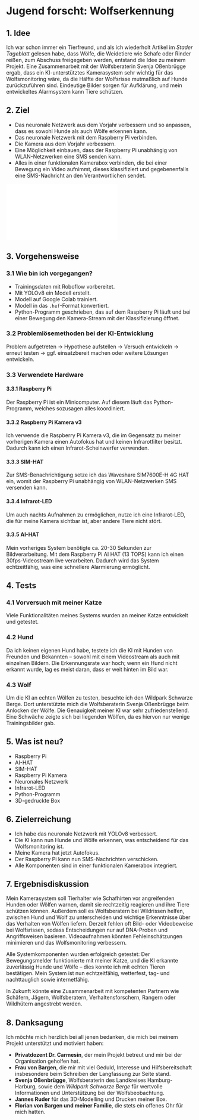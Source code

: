 # Jugend forscht: Wolfserkennung

## 1. Idee
Ich war schon immer ein Tierfreund, und als ich wiederholt Artikel im *Stader Tageblatt* gelesen habe, dass Wölfe, die Weidetiere wie Schafe oder Rinder reißen, zum Abschuss freigegeben werden, entstand die Idee zu meinem Projekt. Eine Zusammenarbeit mit der Wolfsberaterin Svenja Oßenbrügge ergab, dass ein KI-unterstütztes Kamerasystem sehr wichtig für das Wolfsmonitoring wäre, da die Hälfte der Wolfsrisse mutmaßlich auf Hunde zurückzuführen sind. Eindeutige Bilder sorgen für Aufklärung, und mein entwickeltes Alarmsystem kann Tiere schützen.

## 2. Ziel
- Das neuronale Netzwerk aus dem Vorjahr verbessern und so anpassen, dass es sowohl Hunde als auch Wölfe erkennen kann.
- Das neuronale Netzwerk mit dem Raspberry Pi verbinden.
- Die Kamera aus dem Vorjahr verbessern.
- Eine Möglichkeit einbauen, dass der Raspberry Pi unabhängig von WLAN-Netzwerken eine SMS senden kann.
- Alles in einer funktionalen Kamerabox verbinden, die bei einer Bewegung ein Video aufnimmt, dieses klassifiziert und gegebenenfalls eine SMS-Nachricht an den Verantwortlichen sendet.

![Blockschaltbild](Blockschaltbild.pdf)

## 3. Vorgehensweise
### 3.1 Wie bin ich vorgegangen?
- Trainingsdaten mit Roboflow vorbereitet.
- Mit YOLOv8 ein Modell erstellt.
- Modell auf Google Colab trainiert.
- Modell in das `.hef`-Format konvertiert.
- Python-Programm geschrieben, das auf dem Raspberry Pi läuft und bei einer Bewegung den Kamera-Stream mit der Klassifizierung öffnet.

### 3.2 Problemlösemethoden bei der KI-Entwicklung
Problem aufgetreten → Hypothese aufstellen → Versuch entwickeln → erneut testen → ggf. einsatzbereit machen oder weitere Lösungen entwickeln.

### 3.3 Verwendete Hardware
#### 3.3.1 Raspberry Pi
Der Raspberry Pi ist ein Minicomputer. Auf diesem läuft das Python-Programm, welches sozusagen alles koordiniert.

#### 3.3.2 Raspberry Pi Kamera v3
Ich verwende die Raspberry Pi Kamera v3, die im Gegensatz zu meiner vorherigen Kamera einen Autofokus hat und keinen Infrarotfilter besitzt. Dadurch kann ich einen Infrarot-Scheinwerfer verwenden.

#### 3.3.3 SIM-HAT
Zur SMS-Benachrichtigung setze ich das Waveshare SIM7600E-H 4G HAT ein, womit der Raspberry Pi unabhängig von WLAN-Netzwerken SMS versenden kann.

#### 3.3.4 Infrarot-LED
Um auch nachts Aufnahmen zu ermöglichen, nutze ich eine Infrarot-LED, die für meine Kamera sichtbar ist, aber andere Tiere nicht stört.

#### 3.3.5 AI-HAT
Mein vorheriges System benötigte ca. 20-30 Sekunden zur Bildverarbeitung. Mit dem Raspberry Pi AI HAT (13 TOPS) kann ich einen 30fps-Videostream live verarbeiten. Dadurch wird das System echtzeitfähig, was eine schnellere Alarmierung ermöglicht.

## 4. Tests
### 4.1 Vorversuch mit meiner Katze
Viele Funktionalitäten meines Systems wurden an meiner Katze entwickelt und getestet.

### 4.2 Hund
Da ich keinen eigenen Hund habe, testete ich die KI mit Hunden von Freunden und Bekannten – sowohl mit einem Videostream als auch mit einzelnen Bildern. Die Erkennungsrate war hoch; wenn ein Hund nicht erkannt wurde, lag es meist daran, dass er weit hinten im Bild war.

### 4.3 Wolf
Um die KI an echten Wölfen zu testen, besuchte ich den Wildpark Schwarze Berge. Dort unterstützte mich die Wolfsberaterin Svenja Oßenbrügge beim Anlocken der Wölfe. Die Genauigkeit meiner KI war sehr zufriedenstellend. Eine Schwäche zeigte sich bei liegenden Wölfen, da es hiervon nur wenige Trainingsbilder gab.

## 5. Was ist neu?
- Raspberry Pi
- AI-HAT
- SIM-HAT
- Raspberry Pi Kamera
- Neuronales Netzwerk
- Infrarot-LED
- Python-Programm
- 3D-gedruckte Box

## 6. Zielerreichung
- Ich habe das neuronale Netzwerk mit YOLOv8 verbessert.
- Die KI kann nun Hunde und Wölfe erkennen, was entscheidend für das Wolfsmonitoring ist.
- Meine Kamera hat jetzt Autofokus.
- Der Raspberry Pi kann nun SMS-Nachrichten verschicken.
- Alle Komponenten sind in einer funktionalen Kamerabox integriert.

## 7. Ergebnisdiskussion
Mein Kamerasystem soll Tierhalter wie Schafhirten vor angreifenden Hunden oder Wölfen warnen, damit sie rechtzeitig reagieren und ihre Tiere schützen können. Außerdem soll es Wolfsberatern bei Wildrissen helfen, zwischen Hund und Wolf zu unterscheiden und wichtige Erkenntnisse über das Verhalten von Wölfen liefern. Derzeit fehlen oft Bild- oder Videobeweise bei Wolfsrissen, sodass Entscheidungen nur auf DNA-Proben und Angriffsweisen basieren. Videoaufnahmen könnten Fehleinschätzungen minimieren und das Wolfsmonitoring verbessern. 

Alle Systemkomponenten wurden erfolgreich getestet: Der Bewegungsmelder funktionierte mit meiner Katze, und die KI erkannte zuverlässig Hunde und Wölfe – dies konnte ich mit echten Tieren bestätigen. Mein System ist nun echtzeitfähig, wetterfest, tag- und nachttauglich sowie internetfähig. 

In Zukunft könnte eine Zusammenarbeit mit kompetenten Partnern wie Schäfern, Jägern, Wolfsberatern, Verhaltensforschern, Rangern oder Wildhütern angestrebt werden.

## 8. Danksagung
Ich möchte mich herzlich bei all jenen bedanken, die mich bei meinem Projekt unterstützt und motiviert haben:
- **Privatdozent Dr. Carmesin**, der mein Projekt betreut und mir bei der Organisation geholfen hat.
- **Frau von Bargen**, die mir mit viel Geduld, Interesse und Hilfsbereitschaft insbesondere beim Schreiben der Langfassung zur Seite stand.
- **Svenja Oßenbrügge**, Wolfsberaterin des Landkreises Hamburg-Harburg, sowie dem *Wildpark Schwarze Berge* für wertvolle Informationen und Unterstützung bei der Wolfsbeobachtung.
- **Jannes Ruder** für das 3D-Modelling und Drucken meiner Box.
- **Florian von Bargen und meiner Familie**, die stets ein offenes Ohr für mich hatten.
